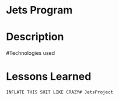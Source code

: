# Jets Program

# Description

#Technologies used

# Lessons Learned
	INFLATE THIS SHIT LIKE CRAZY# JetsProject
